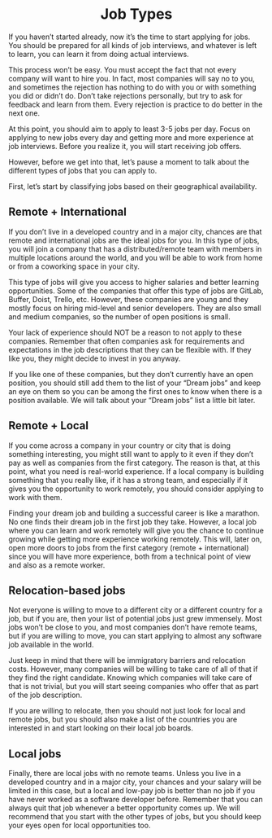 <h1 align="center">Job Types</h1>

If you haven’t started already, now it’s the time to start applying for jobs. You should be prepared for all kinds of job interviews, and whatever is left to learn, you can learn it from doing actual interviews.

This process won’t be easy. You must accept the fact that not every company will want to hire you. In fact, most companies will say no to you, and sometimes the rejection has nothing to do with you or with something you did or didn’t do. Don’t take rejections personally, but try to ask for feedback and learn from them. Every rejection is practice to do better in the next one.

At this point, you should aim to apply to least 3-5 jobs per day. Focus on applying to new jobs every day and getting more and more experience at job interviews. Before you realize it, you will start receiving job offers.

However, before we get into that, let’s pause a moment to talk about the different types of jobs that you can apply to.

First, let’s start by classifying jobs based on their geographical availability.

## Remote + International

If you don’t live in a developed country and in a major city, chances are that remote and international jobs are the ideal jobs for you. In this type of jobs, you will join a company that has a distributed/remote team with members in multiple locations around the world, and you will be able to work from home or from a coworking space in your city.

This type of jobs will give you access to higher salaries and better learning opportunities. Some of the companies that offer this type of jobs are GitLab, Buffer, Doist, Trello, etc. However, these companies are young and they mostly focus on hiring mid-level and senior developers. They are also small and medium companies, so the number of open positions is small.

Your lack of experience should NOT be a reason to not apply to these companies. Remember that often companies ask for requirements and expectations in the job descriptions that they can be flexible with. If they like you, they might decide to invest in you anyway.

If you like one of these companies, but they don’t currently have an open position, you should still add them to the list of your “Dream jobs” and keep an eye on them so you can be among the first ones to know when there is a position available. We will talk about your “Dream jobs” list a little bit later.

## Remote + Local

If you come across a company in your country or city that is doing something interesting, you might still want to apply to it even if they don’t pay as well as companies from the first category. The reason is that, at this point, what you need is real-world experience. If a local company is building something that you really like, if it has a strong team, and especially if it gives you the opportunity to work remotely, you should consider applying to work with them.

Finding your dream job and building a successful career is like a marathon. No one finds their dream job in the first job they take. However, a local job where you can learn and work remotely will give you the chance to continue growing while getting more experience working remotely. This will, later on, open more doors to jobs from the first category (remote + international) since you will have more experience, both from a technical point of view and also as a remote worker.

## Relocation-based jobs

Not everyone is willing to move to a different city or a different country for a job, but if you are, then your list of potential jobs just grew immensely. Most jobs won’t be close to you, and most companies don’t have remote teams, but if you are willing to move, you can start applying to almost any software job available in the world.

Just keep in mind that there will be immigratory barriers and relocation costs. However, many companies will be willing to take care of all of that if they find the right candidate. Knowing which companies will take care of that is not trivial, but you will start seeing companies who offer that as part of the job description.

If you are willing to relocate, then you should not just look for local and remote jobs, but you should also make a list of the countries you are interested in and start looking on their local job boards.

## Local jobs

Finally, there are local jobs with no remote teams. Unless you live in a developed country and in a major city, your chances and your salary will be limited in this case, but a local and low-pay job is better than no job if you have never worked as a software developer before. Remember that you can always quit that job whenever a better opportunity comes up. We will recommend that you start with the other types of jobs, but you should keep your eyes open for local opportunities too.
